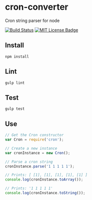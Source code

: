 # cron-converter

Cron string parser for node

[![Build Status](https://travis-ci.org/roccivic/cron-converter.svg)](https://travis-ci.org/roccivic/cron-converter)
[![MIT License Badge](https://img.shields.io/badge/license-MIT-blue.svg)](https://github.com/roccivic/cron-converter/blob/master/LICENCE.txt)

## Install

```
npm install
```

## Lint

```
gulp lint
```

## Test

```
gulp test
```

## Use

```js
// Get the Cron constructor
var Cron = require('cron');

// Create a new instance
var cronInstance = new Cron();

// Parse a cron string
cronInstance.parse('1 1 1 1 1');

// Prints: [ [1], [1], [1], [1], [1] ]
console.log(cronInstance.toArray());

// Prints: '1 1 1 1 1'
console.log(cronInstance.toString());

```
